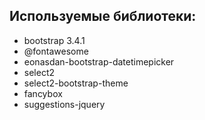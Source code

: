 ## Используемые библиотеки:
- bootstrap 3.4.1
- @fontawesome
- eonasdan-bootstrap-datetimepicker
- select2
- select2-bootstrap-theme
- fancybox
- suggestions-jquery
